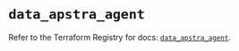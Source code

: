 # `data_apstra_agent`

Refer to the Terraform Registry for docs: [`data_apstra_agent`](https://registry.terraform.io/providers/juniper/apstra/0.94.0/docs/data-sources/agent).
